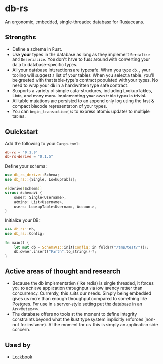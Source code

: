 # db-rs

An ergonomic, embedded, single-threaded database for Rustaceans.

## Strengths

+ Define a schema in Rust.
+ Use **your** types in the database as long as they implement `Serialize` and `Deserialize`. You don't have to fuss around
  with converting your data to database-specific types. 
+ All your database interactions are typesafe. When you type `db.`, your tooling will suggest a list of your tables. When you
  select a table, you'll be greeted with that table-type's contract populated with your types. No need to wrap your db
  in a handwritten type safe contract.
+ Supports a variety of simple data-structures, including LookupTables, Lists, and many more. Implementing your own
  table types is trivial.
+ All table mutations are persisted to an append only log using the fast & compact bincode representation of your types.
+ You can `begin_transaction()`s to express atomic updates to multiple tables.

## Quickstart

Add the following to your `Cargo.toml`:

```toml
db-rs = "0.1.5"
db-rs-derive = "0.1.5"
```

Define your schema:

```rust
use db_rs_derive::Schema;
use db_rs::{Single, LookupTable};

#[derive(Schema)]
struct SchemaV1 {
    owner: Single<Username>,
    admins: List<Username>,
    users: LookupTable<Username, Account>,
}
```

Initialize your DB:

```rust
use db_rs::Db;
use db_rs::Config;

fn main() {
    let mut db = SchemaV1::init(Config::in_folder("/tmp/test/"))?;
    db.owner.insert("Parth".to_string())?;
}
```

## Active areas of thought and research

+ Because the db implementation (like redis) is single threaded, it forces you to achieve application throughput via low
  latency rather than concurrency. Currently, this suits our needs. Simply being embedded gives us more than enough
  throughput compared to something like Postgres. For use in a server-style setting put the database in
  an `Arc<Mutex<>>`.
+ The database offers no tools at the moment to define integrity constraints beyond what the Rust type system implicitly
  enforces (non-null for instance). At the moment for us, this is simply an application side concern.

## Used by

+ [Lockbook](https://github.com/lockbook/lockbook)